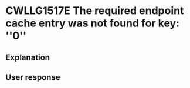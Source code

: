 # CWLLG1517E The required endpoint cache entry was not found for key: ''0''

## Explanation

## User response